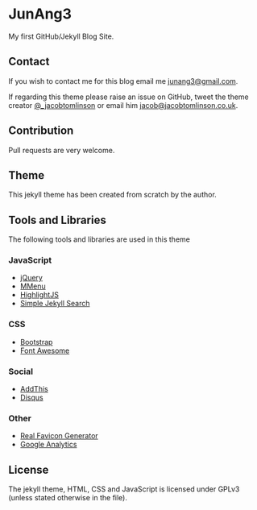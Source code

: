 # JunAng3

My first GitHub/Jekyll Blog Site.

## Contact
If you wish to contact me for this blog email me [junang3@gmail.com](mailto:junang3@gmail.com).

If regarding this theme please raise an issue on GitHub,
tweet the theme creator [@_jacobtomlinson](http://www.twitter.com/_jacobtomlinson) or email him 
[jacob@jacobtomlinson.co.uk](mailto:jacob@jacobtomlinson.co.uk).

## Contribution
Pull requests are very welcome.

## Theme
This jekyll theme has been created from scratch by the author. 

## Tools and Libraries
The following tools and libraries are used in this theme

### JavaScript
 * [jQuery](http://jquery.com/)
 * [MMenu](http://mmenu.frebsite.nl/)
 * [HighlightJS](https://highlightjs.org/)
 * [Simple Jekyll Search](https://github.com/christian-fei/Simple-Jekyll-Search)

### CSS
 * [Bootstrap](http://getbootstrap.com/)
 * [Font Awesome](http://fortawesome.github.io/Font-Awesome/)

### Social
 * [AddThis](http://www.addthis.com/)
 * [Disqus](https://disqus.com/)

### Other
 * [Real Favicon Generator](http://realfavicongenerator.net/)
 * [Google Analytics](http://www.google.com/analytics/)

## License
The jekyll theme, HTML, CSS and JavaScript is licensed under GPLv3 (unless stated otherwise in the file).
